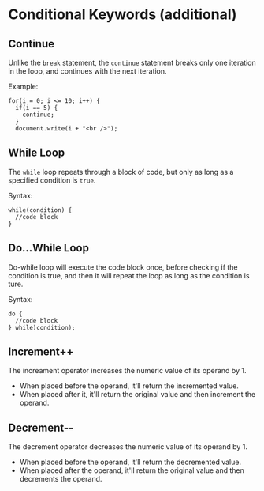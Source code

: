 # Conditional Keywords (additional)

## Continue
Unlike the `break` statement, the `continue` statement breaks only one iteration in the loop, and continues with the next iteration.

Example: 
```
for(i = 0; i <= 10; i++) {
  if(i == 5) {
    continue;
  }
  document.write(i + "<br />");
```

## While Loop 
The `while` loop repeats through a block of code, but only as long as a specified condition is `true`.

Syntax: 
```
while(condition) {
  //code block
}
```

## Do...While Loop 
Do-while loop will execute the code block once, before checking if the condition is true, and then it will repeat the loop as long as the condition is ture.

Syntax:
```
do {
  //code block
} while)condition);
```

## Increment++
The increament operator increases the numeric value of its operand by 1. 
- When placed before the operand, it'll return the incremented value.
- When placed after it, it'll return the original value and then increment the operand.

## Decrement--
The decrement operator decreases the numeric value of its operand by 1.
- When placed before the operand, it'll return the decremented value.
- When placed after the operand, it'll return the original value and then decrements the operand.


